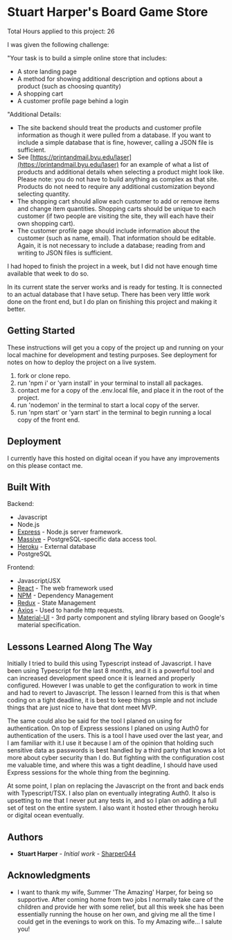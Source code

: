 # Stuart Harper's Board Game Store

Total Hours applied to this project: 26

I was given the following challenge: 

"Your task is to build a simple online store that includes:

* A store landing page
* A method for showing additional description and options about a product (such as choosing quantity)
* A shopping cart
* A customer profile page behind a login
 

"Additional Details:

* The site backend should treat the products and customer profile information as though it were pulled from a database. If you want to include a simple database that is fine, however, calling a JSON file is sufficient.
* See [https://printandmail.byu.edu/laser](https://printandmail.byu.edu/laser) for an example of what a list of products and additional details when selecting a product might look like. Please note: you do not have to build anything as complex as that site. Products do not need to require any additional customization beyond selecting quantity.
* The shopping cart should allow each customer to add or remove items and change item quantities. Shopping carts should be unique to each customer (if two people are visiting the site, they will each have their own shopping cart).
* The customer profile page should include information about the customer (such as name, email). That information should be editable. Again, it is not necessary to include a database; reading from and writing to JSON files is sufficient.

I had hoped to finish the project in a week, but I did not have enough time available that week to do so.

In its current state the server works and is ready for testing. It is connected to an actual database that I have setup. There has been very little work done on the front end, but I do plan on finishing this project and making it better.

## Getting Started

These instructions will get you a copy of the project up and running on your local machine for development and testing purposes. See deployment for notes on how to deploy the project on a live system.

1) fork or clone repo.
2) run 'npm i' or 'yarn install' in your terminal to install all packages.
3) contact me for a copy of the .env.local file, and place it in the root of the project.
4) run 'nodemon' in the terminal to start a local copy of the server.
5) run 'npm start' or 'yarn start' in the terminal to begin running a local copy of the front end.

## Deployment

I currently have this hosted on digital ocean if you have any improvements on this please contact me.

## Built With

Backend:
* Javascript
* Node.js
* [Express](https://expressjs.com/) - Node.js server framework.
* [Massive](https://massive-js.readthedocs.io/en/v2/) - PostgreSQL-specific data access tool.
* [Heroku](https://dashboard.heroku.com/apps/game-store-portfolio) - External database
* PostgreSQL

Frontend:
* Javascript/JSX
* [React](https://reactjs.org/) - The web framework used
* [NPM](https://www.npmjs.com/) - Dependency Management
* [Redux](https://redux.js.org/) - State Management
* [Axios](https://www.npmjs.com/package/axios) - Used to handle http requests.
* [Material-UI](https://material-ui.com) - 3rd party component and styling library based on Google's material specification.

## Lessons Learned Along The Way

Initially I tried to build this using Typescript instead of Javascript. I have been using Typescript for the last 8 months, and it is a powerful tool and can increased development speed once it is learned and properly configured. However I was unable to get the configuration to work in time and had to revert to Javascript. The lesson I learned from this is that when coding on a tight deadline, it is best to keep things simple and not include things that are just nice to have that dont meet MVP.

The same could also be said for the tool I planed on using for authentication. On top of Express sessions I planed on using Auth0 for authentication of the users. This is a tool I have used over the last year, and I am familiar with it.I use it because I am of the opinion that holding such sensitive data as passwords is best handled by a third party that knows a lot more about cyber security than I do. But fighting with the configuration cost me valuable time, and where this was a tight deadline, I should have used Express sessions for the whole thing from the beginning.

At some point, I plan on replacing the Javascript on the front and back ends with Typescript/TSX. I also plan on eventually integrating Auth0. It also is upsetting to me that I never put any tests in, and so I plan on adding a full set of test on the entire system. I also want it hosted ether through heroku or digital ocean eventually.

## Authors

* **Stuart Harper** - *Initial work* - [Sharper044](https://github.com/Sharper044)

## Acknowledgments

* I want to thank my wife, Summer 'The Amazing' Harper, for being so supportive. After coming home from two jobs I normally take care of the children and provide her with some relief, but all this week she has been essentially running the house on her own, and giving me all the time I could get in the evenings to work on this. To my Amazing wife... I salute you!